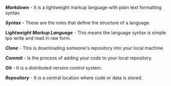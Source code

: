 _**Markdown**_ - 
It is a lightweight markup language with plain text formatting syntax.

_**Syntax**_ - 
These are the rules that define the structure 
of a language.

_**Lightweight Markup Language**_ -
This means the language syntax is simple tpo write and read in raw form.

_**Clone**_ - 
This is downloading someone's repository into your local machine.

_**Commit**_ - 
Is the process of adding your code to your local repository.

_**Git**_ -
It is a distributed version control system.

_**Repository**_ - 
It is a central location where code or data is stored.